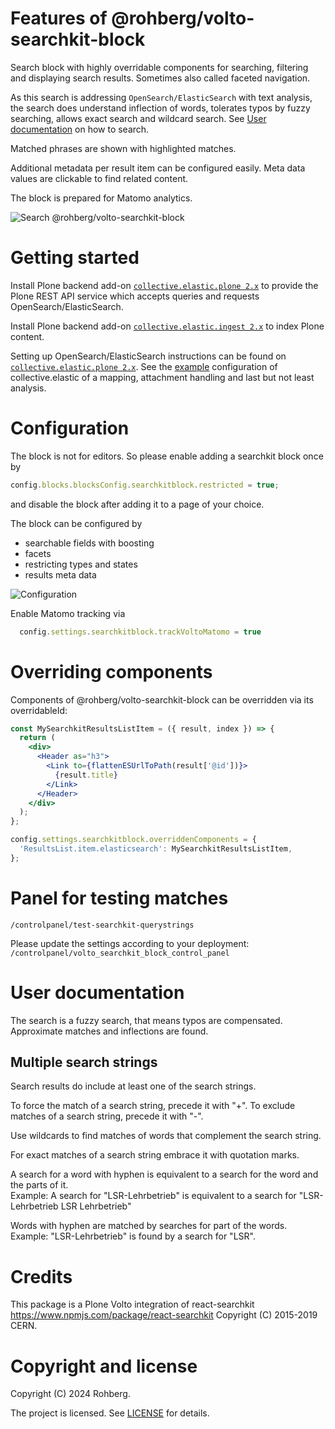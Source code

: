 # Features of **@rohberg/volto-searchkit-block**

Search block with highly overridable components for searching, filtering and displaying search results. Sometimes also called faceted navigation.

As this search is addressing `OpenSearch/ElasticSearch` with text analysis, the search does understand inflection of words, tolerates typos by fuzzy searching, allows exact search and wildcard search.
See [User documentation](#user-documentation) on how to search.

Matched phrases are shown with highlighted matches.

Additional metadata per result item can be configured easily.
Meta data values are clickable to find related content.

The block is prepared for Matomo analytics.

![Search @rohberg/volto-searchkit-block](public/search.png)


# Getting started

Install Plone backend add-on [`collective.elastic.plone 2.x`](https://github.com/collective/collective.elastic.plone) to provide the Plone REST API service which accepts queries and requests OpenSearch/ElasticSearch.

Install Plone backend add-on [`collective.elastic.ingest 2.x`](https://github.com/collective/collective.elastic.ingest) to index Plone content.

Setting up OpenSearch/ElasticSearch instructions can be found on [`collective.elastic.plone 2.x`](https://github.com/collective/collective.elastic.plone).
See the [example](docker-opensearch) configuration of collective.elastic of a mapping, attachment handling and last but not least analysis.


# Configuration

The block is not for editors. So please enable adding a searchkit block once by

```js
config.blocks.blocksConfig.searchkitblock.restricted = true;
```

and disable the block after adding it to a page of your choice.

The block can be configured by 

- searchable fields with boosting
- facets
- restricting types and states
- results meta data

![Configuration](public/configuration.png)


Enable Matomo tracking via

```js
  config.settings.searchkitblock.trackVoltoMatomo = true
```

# Overriding components

Components of @rohberg/volto-searchkit-block can be overridden via its overridableId:

```jsx
const MySearchkitResultsListItem = ({ result, index }) => {
  return (
    <div>
      <Header as="h3">
        <Link to={flattenESUrlToPath(result['@id'])}>
          {result.title}
        </Link>
      </Header>
    </div>
  );
};

config.settings.searchkitblock.overriddenComponents = {
  'ResultsList.item.elasticsearch': MySearchkitResultsListItem,
};
````


# Panel for testing matches

`/controlpanel/test-searchkit-querystrings`

Please update the settings according to your deployment: `/controlpanel/volto_searchkit_block_control_panel`


# User documentation

The search is a fuzzy search, that means typos are compensated. 
Approximate matches and inflections are found.

## Multiple search strings

Search results do include at least one of the search strings.

To force the match of a search string, precede it with "+".
To exclude matches of a search string, precede it with "-".

Use wildcards to find matches of words that complement the search string.

For exact matches of a search string embrace it with quotation marks.

A search for a word with hyphen is equivalent to a search for the word and the parts of it.  
Example: A search for "LSR-Lehrbetrieb" is equivalent to a search for "LSR-Lehrbetrieb LSR Lehrbetrieb"

Words with hyphen are matched by searches for part of the words.  
Example: "LSR-Lehrbetrieb" is found by a search for "LSR".


# Credits

This package is a Plone Volto integration of react-searchkit https://www.npmjs.com/package/react-searchkit Copyright (C) 2015-2019 CERN.


# Copyright and license

Copyright (C) 2024 Rohberg.

The project is licensed.
See [LICENSE](https://github.com/rohberg/volto-searchkit-block/blob/master/LICENSE) for details.
